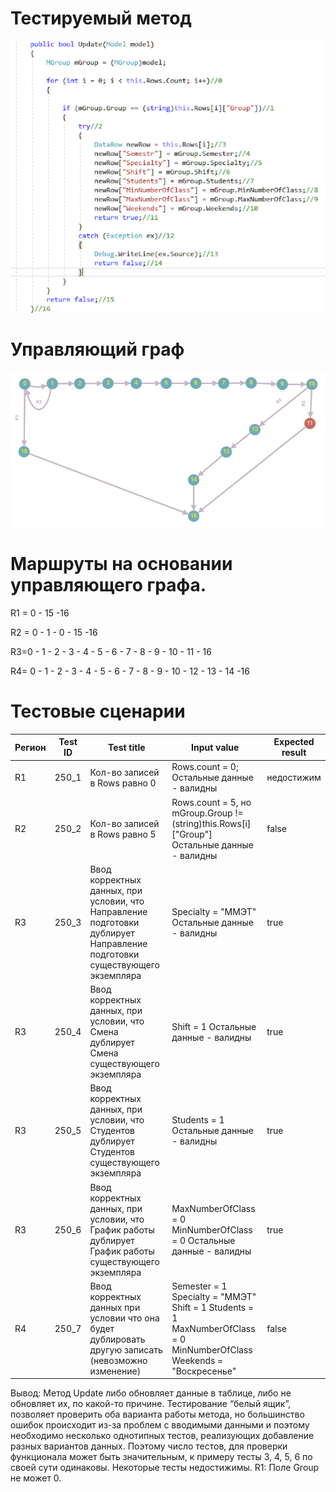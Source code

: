 # Тестируемый метод
![alt text](codeForReport.png "Тестируемый метод")
# Управляющий граф
![alt text](GRAPH.PNG "Управляющий граф")
# Маршруты на основании управляющего графа.

R1 = 0 - 15 -16 

R2 = 0 - 1 - 0 - 15 -16 

R3=0 - 1 - 2 - 3 - 4 - 5 - 6 - 7 - 8 - 9 - 10 - 11 - 16

R4= 0 - 1 - 2 - 3 - 4 - 5 - 6 - 7 - 8 - 9 - 10 - 12 - 13 - 14 -16


# Тестовые сценарии
|Регион|Test ID|Test title|Input value|Expected result|
| --- | --- | --- | --- | --- |
|R1|250_1|Кол-во записей в Rows равно 0 |Rows.count = 0; Остальные данные - валидны|недостижим|
|R2|250_2|Кол-во записей в Rows равно 5 |Rows.count = 5, но mGroup.Group != (string)this.Rows[i]["Group"] Остальные данные - валидны |false|
|R3|250_3|Ввод корректных данных, при условии, что Направление подготовки дублирует Направление подготовки существующего экземпляра|Specialty = "ММЭТ"  Остальные данные - валидны|true|
|R3|250_4|Ввод корректных данных, при условии, что Смена дублирует Смена существующего экземпляра|Shift = 1  Остальные данные - валидны|true|
|R3|250_5|Ввод корректных данных, при условии, что Студентов дублирует Студентов существующего экземпляра|Students = 1  Остальные данные - валидны|true|
|R3|250_6|Ввод корректных данных, при условии, что График работы дублирует График работы существующего экземпляра|MaxNumberOfClass = 0  MinNumberOfClass = 0  Остальные данные - валидны|true|
|R4|250_7|Ввод корректных данных при условии что она будет дублировать другую записать (невозможно изменение)|Semester = 1 Specialty = "ММЭТ" Shift = 1 Students = 1 MaxNumberOfClass = 0 MinNumberOfClass Weekends = "Воскресенье"|false|


Вывод: Метод Update либо обновляет данные в таблице, либо не обновляет их, по какой-то причине. Тестирование “белый ящик”, позволяет проверить оба варианта работы метода, но большинство ошибок происходит из-за проблем с вводимыми данными и поэтому необходимо несколько однотипных тестов, реализующих добавление разных вариантов данных. Поэтому число тестов, для проверки функционала может быть значительным, к примеру тесты 3, 4, 5, 6 по своей сути одинаковы. Некоторые тесты недостижимы. R1: Поле Group не может 0. 
